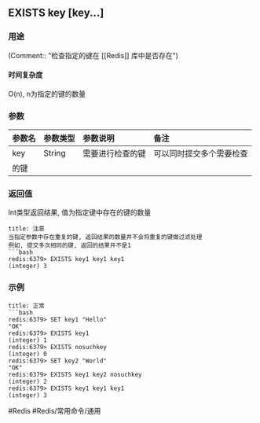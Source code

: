 ## EXISTS key \[key...\]

### 用途
(Comment:: "检查指定的键在 [[Redis]] 库中是否存在")

#### 时间复杂度
O(n), n为指定的键的数量

### 参数
|参数名|参数类型|参数说明|备注|
|:-|:-|:-|:-|
|key|String|需要进行检查的键|可以同时提交多个需要检查
的键|

### 返回值
Int类型返回结果, 值为指定键中存在的键的数量

```ad-warning
title: 注意
当指定参数中存在重复的键, 返回结果的数量并不会将重复的键做过滤处理
例如, 提交多次相同的键, 返回的结果并不是1
```bash
redis:6379> EXISTS key1 key1 key1
(integer) 3
```

### 示例
```ad-info
title: 正常
```bash
redis:6379> SET key1 "Hello"
"OK"
redis:6379> EXISTS key1
(integer) 1
redis:6379> EXISTS nosuchkey
(integer) 0
redis:6379> SET key2 "World"
"OK"
redis:6379> EXISTS key1 key2 nosuchkey
(integer) 2
redis:6379> EXISTS key1 key1 key1
(integer) 3
```

#Redis #Redis/常用命令/通用 
